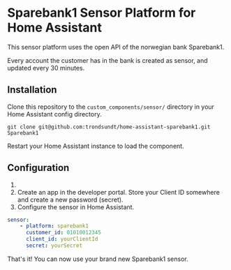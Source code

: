 # Sparebank1 Sensor Platform for Home Assistant

This sensor platform uses the open API of the norwegian bank Sparebank1. 

Every account the customer has in the bank is created as sensor, and updated every 30 minutes.

## Installation

Clone this repository to the `custom_components/sensor/` directory in your Home Assistant config directory.

`git clone git@github.com:trondsundt/home-assistant-sparebank1.git Sparebank1`

Restart your Home Assistant instance to load the component.

## Configuration

1. 
2. Create an app in the developer portal. Store your Client ID somewhere and create a new password (secret).
3. Configure the sensor in Home Assistant.

```yaml
sensor:
    - platform: sparebank1
      customer_id: 01010012345
      client_id: yourClientId
      secret: yourSecret
```

That's it! You can now use your brand new Sparebank1 sensor.

